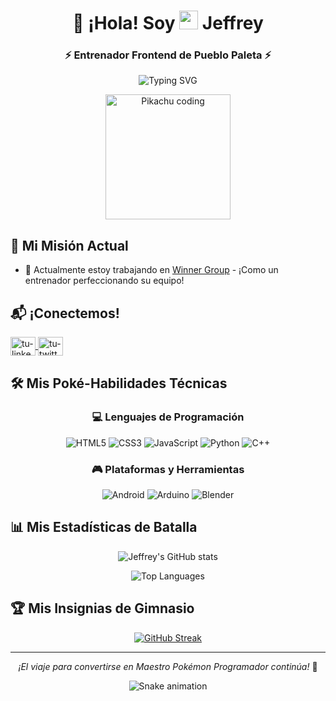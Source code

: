 <h1 align="center">🐾 ¡Hola! Soy <img src="https://em-content.zobj.net/thumbs/120/toss-face/342/pokeball_1f5f3-fe0f.png" width="30px"/> Jeffrey</h1>
<h3 align="center">⚡ Entrenador Frontend de Pueblo Paleta ⚡</h3>

<p align="center">
  <img src="https://readme-typing-svg.demolab.com?font=Press+Start+2P&size=18&duration=4000&color=FFCB05&center=true&vCenter=true&width=500&lines=Frontend+Developer;Capturando+código+de+calidad;¡El+mejor+es+el+que+disfruta+programando!" alt="Typing SVG" />
</p>

<div align="center">
  <img src="https://media.giphy.com/media/RkisGk4eeF3sQ/giphy.gif" width="200" alt="Pikachu coding"/>
</div>

## 🎯 Mi Misión Actual

- 🔭 Actualmente estoy trabajando en [Winner Group](https://winnergroup.com/) - ¡Como un entrenador perfeccionando su equipo!

## 📬 ¡Conectemos!

<p align="left">
  <a href="https://linkedin.com/in/tu-perfil" target="blank">
    <img align="center" src="https://raw.githubusercontent.com/rahuldkjain/github-profile-readme-generator/master/src/images/icons/Social/linked-in-alt.svg" alt="tu-linkedin" height="30" width="40" />
  </a>
  <a href="https://twitter.com/tu-usuario" target="blank">
    <img align="center" src="https://raw.githubusercontent.com/rahuldkjain/github-profile-readme-generator/master/src/images/icons/Social/twitter.svg" alt="tu-twitter" height="30" width="40" />
  </a>
</p>

## 🛠️ Mis Poké-Habilidades Técnicas

<div align="center">

### 💻 Lenguajes de Programación
![HTML5](https://img.shields.io/badge/HTML5-%23E34F26.svg?style=for-the-badge&logo=html5&logoColor=white)
![CSS3](https://img.shields.io/badge/CSS3-%231572B6.svg?style=for-the-badge&logo=css3&logoColor=white)
![JavaScript](https://img.shields.io/badge/JavaScript-%23F7DF1E.svg?style=for-the-badge&logo=javascript&logoColor=black)
![Python](https://img.shields.io/badge/Python-%233776AB.svg?style=for-the-badge&logo=python&logoColor=white)
![C++](https://img.shields.io/badge/C++-%2300599C.svg?style=for-the-badge&logo=c%2B%2B&logoColor=white)

### 🎮 Plataformas y Herramientas
![Android](https://img.shields.io/badge/Android-%233DDC84.svg?style=for-the-badge&logo=android&logoColor=white)
![Arduino](https://img.shields.io/badge/Arduino-%2300979D.svg?style=for-the-badge&logo=arduino&logoColor=white)
![Blender](https://img.shields.io/badge/Blender-%23F5792A.svg?style=for-the-badge&logo=blender&logoColor=white)

</div>

## 📊 Mis Estadísticas de Batalla

<div align="center">
  
![Jeffrey's GitHub stats](https://github-readme-stats.vercel.app/api?username=jeff07k&show_icons=true&theme=radical&border_color=FFCB05&bg_color=30,0d0d0d,1a1a2e&title_color=FFCB05&text_color=ffffff&icon_color=FF0000)
  
![Top Languages](https://github-readme-stats.vercel.app/api/top-langs/?username=jeff07k&layout=compact&theme=radical&border_color=FFCB05&bg_color=30,0d0d0d,1a1a2e&title_color=FFCB05&text_color=ffffff)

</div>

## 🏆 Mis Insignias de Gimnasio

<div align="center">
  
[![GitHub Streak](https://streak-stats.demolab.com?user=jeff07k&theme=radical&border=FFCB05&background=0D0D0D&ring=FF0000&fire=FFCB05&currStreakNum=FFFFFF&sideNums=FFFFFF&currStreakLabel=FFFFFF&sideLabels=FFFFFF&dates=FFFFFF)](https://git.io/streak-stats)

</div>

---

<p align="center">
  <i>¡El viaje para convertirse en Maestro Pokémon Programador continúa!</i> 🚀
</p>

<div align="center">
  
![Snake animation](https://github.com/jeff07k/jeff07k/blob/output/github-contribution-grid-snake.svg)

</div>
